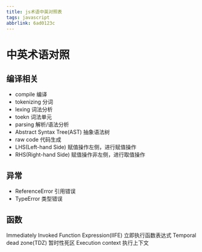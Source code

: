 ```yaml
---
title: js术语中英对照表
tags: javascript
abbrlink: 6ad0123c
---
```

# 中英术语对照
## 编译相关

* compile 编译
* tokenizing 分词
* lexing 词法分析
* toekn 词法单元
* parsing 解析/语法分析
* Abstract Syntax Tree(AST) 抽象语法树
* raw code 代码生成
* LHS(Left-hand Side) 赋值操作左侧，进行赋值操作
* RHS(Right-hand Side) 赋值操作非左侧，进行取值操作

## 异常

* ReferenceError 引用错误
* TypeError 类型错误

## 函数

Immediately Invoked Function Expression(IIFE) 立即执行函数表达式
Temporal dead zone(TDZ) 暂时性死区
Execution context 执行上下文
